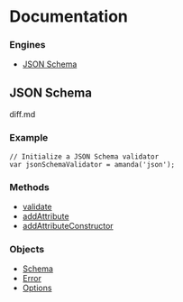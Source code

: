 <a name="documentation"></a>
# Documentation

### Engines

* [JSON Schema](#jsonSchema)

<a name="jsonSchema"></a>
## JSON Schema

diff.md

### Example

```
// Initialize a JSON Schema validator
var jsonSchemaValidator = amanda('json');
```

<a name="methods"></a>
### Methods

* [validate](https://github.com/Baggz/Amanda/tree/master/docs/json/methods/validate.md#validate)
* [addAttribute](https://github.com/Baggz/Amanda/tree/master/docs/json/methods/validate.md#addAttribute)
* [addAttributeConstructor](https://github.com/Baggz/Amanda/tree/master/docs/json/methods/validate.md#addAttributeConstructor)

<a name="objects"></a>
### Objects

* [Schema](https://github.com/Baggz/Amanda/tree/master/docs/objects/schema.md#schema)
* [Error](https://github.com/Baggz/Amanda/tree/master/docs/objects/error.md#error)
* [Options](https://github.com/Baggz/Amanda/tree/master/docs/objects/options.md#options)